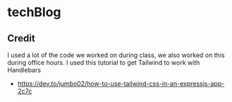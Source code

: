 # techBlog

## Credit

I used a lot of the code we worked on during class, we also worked on this during office hours. I used this tutorial to get Tailwind to work with Handlebars

- https://dev.to/jumbo02/how-to-use-tailwind-css-in-an-expressjs-app-2c7c
